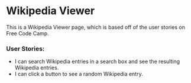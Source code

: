 # Wikipedia Viewer
This is a Wikipedia Viewer page, which is based off of the user stories on Free Code Camp.

### User Stories:
- I can search Wikipedia entries in a search box and see the resulting Wikipedia entries.
- I can click a button to see a random Wikipedia entry.
